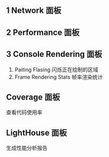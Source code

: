 ## 1 Network 面板

## 2 Performance 面板

## 3 Console Rendering 面板

1. Paiting Flasing 闪烁正在绘制的区域
2. Frame Rendering Stats 帧率渲染统计

## Coverage 面板

查看代码使用率

## LightHouse 面板

生成性能分析报告
